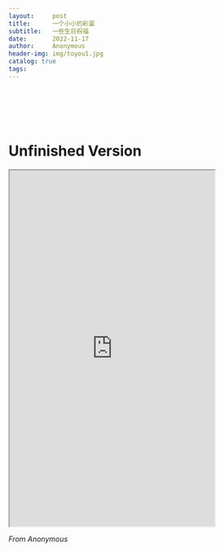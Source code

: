 ```yaml
---
layout:     post
title:      一个小小的彩蛋
subtitle:   一些生日祝福
date:       2022-11-17
author:     Anonymous
header-img: img/toyou1.jpg
catalog: true
tags:
---
```

<br>
<br>
<br>
<br>

<h1>Unfinished Version</h1>
<iframe src ="http://47.109.67.41/rollingpages/"  id="info-frame"  width="80%" height="700px" scrolling="no"></iframe>


<i align="right"> From Anonymous</i>
